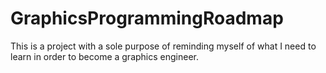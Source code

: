 # GraphicsProgrammingRoadmap
This is a project with a sole purpose of reminding myself of what I need to learn in order to become a graphics engineer.

